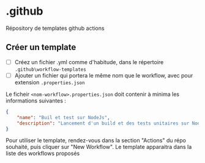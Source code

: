# .github
Répository de templates github actions

## Créer un template

- [ ] Créez un fichier .yml comme d'habitude, dans le répertoire `.github\workflow-templates`
- [ ] Ajouter un fichier qui portera le même nom que le workflow, avec pour extension `.properties.json`

Le ficheir `<nom-workflow>.properties.json` doit contenir à minima les informations suivantes : 

```json
{
    "name": "Buil et test sur NodeJs",
    "description": "Lancement d'un build et des tests unitaires sur NodeJs, version 16 et 18",
}
```

Pour utiliser le template, rendez-vous dans la section "Actions" du répo souhaité, puis cliquer sur "New Workflow".
Le template apparaitra dans la liste des workflows proposés
